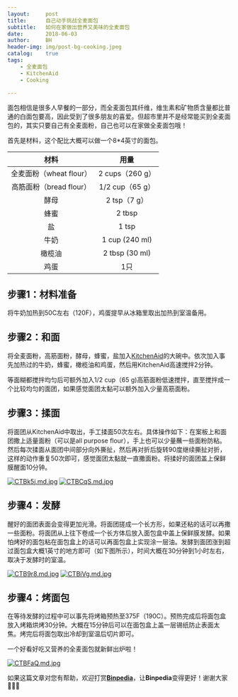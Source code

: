```yaml
---
layout:     post
title:      自己动手挑战全麦面包
subtitle:   如何在家做出营养又美味的全麦面包
date:       2018-06-03
author:     BH
header-img: img/post-bg-cooking.jpeg
catalog:    true
tags:
    - 全麦面包
    - KitchenAid
    - Cooking
    
---
```


面包相信是很多人早餐的一部分，而全麦面包其纤维，维生素和矿物质含量都比普通的白面包要高，因此受到了很多朋友的喜爱。但超市里并不是经常能买到全麦面包的，其实只要自己有全麦面粉，自己也可以在家做全麦面包哦！

首先是材料，这个配比大概可以做一个8*4英寸的面包。

| 材料     |用量    | 
|:-------------:|:--------------:|
| 全麦面粉（wheat flour）| 2 cups（260 g） |
| 高筋面粉（bread flour） |1/2 cup（65 g）|
|酵母| 2 tsp（7 g） |
|蜂蜜| 2 tbsp |
|盐| 1 tsp |
|牛奶| 1 cup (240 ml) |
|橄榄油| 2 tbsp (30 ml) |
|鸡蛋| 1只 |

步骤1：材料准备
-----
将牛奶加热到50C左右（120F），鸡蛋提早从冰箱里取出加热到室温备用。

步骤2：和面
-----
将全麦面粉，高筋面粉，酵母，蜂蜜，盐加入[KitchenAid](https://www.amazon.com/gp/search/ref=as_li_qf_sp_sr_tl?ie=UTF8&tag=binpedia-20&keywords=KitchenAid&index=aps&camp=1789&creative=9325&linkCode=ur2&linkId=7fb8c9b7259afd6ea2a9f696c0c22056)的大碗中。依次加入事先加热过的牛奶，蜂蜜，橄榄油和鸡蛋，然后用KitchenAid高速搅拌2分钟。

等面糊都搅拌均匀后可额外加入1/2 cup（65 g)高筋面粉低速搅拌，直至搅拌成一个比较均匀的面团，如果感觉面团太黏可以额外加入少量高筋面粉。

步骤3：揉面
-----
将面团从KitchenAid中取出，手工揉面50次左右。具体操作如下：在案板上和面团撒上适量面粉（可以是all purpose flour），手上也可以少量蘸一些面粉防粘。然后每次揉面从面团中间部分向外撕扯，然后再对折后旋转90度继续撕扯对折，这样的动作重复50次即可，感觉面团太黏就一直撒面粉。将揉好的面团盖上保鲜膜醒面10分钟。

[![CTBk5j.md.jpg](https://s1.ax1x.com/2018/06/04/CTBk5j.md.jpg)](https://imgchr.com/i/CTBk5j)
[![CTBCqS.md.jpg](https://s1.ax1x.com/2018/06/04/CTBCqS.md.jpg)](https://imgchr.com/i/CTBCqS)

步骤4：发酵
-----
醒好的面团表面会变得更加光滑。将面团搓成一个长方形，如果还粘的话可以再撒一些面粉。将面团从上往下卷成一个长方体后放入面包盒中盖上保鲜膜发酵。如果怕烤好的面包粘在面包盒上的话可以再面包盒上实现涂一层油。发酵到面团涨到超过面包盒大概1英寸的地方即可（如下图所示），时间大概在30分钟到1小时左右，取决于发酵时的室温。

[![CTB9r8.md.jpg](https://s1.ax1x.com/2018/06/04/CTB9r8.md.jpg)](https://imgchr.com/i/CTB9r8)
[![CTBiVg.md.jpg](https://s1.ax1x.com/2018/06/04/CTBiVg.md.jpg)](https://imgchr.com/i/CTBiVg)

步骤4：烤面包
-----
在等待发酵的过程中可以事先将烤箱预热至375F（190C）。预热完成后将面包盒放入烤箱烘烤30分钟。大概在15分钟后可以在面包盒上盖一层锡纸防止表面太焦。烤完后将面包取出冷却到室温后切片即可。

一个好看好吃又营养的全麦面包就新鲜出炉啦！

[![CTBFaQ.md.jpg](https://s1.ax1x.com/2018/06/04/CTBFaQ.md.jpg)](https://imgchr.com/i/CTBFaQ)

如果这篇文章对您有帮助，欢迎打赏[**Binpedia**](http://binpedia.com/03Donation)，让**Binpedia**变得更好！谢谢大家🙏🙏🙏